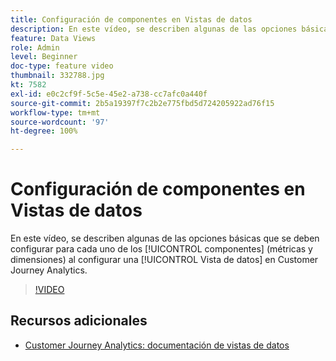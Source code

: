 ```yaml
---
title: Configuración de componentes en Vistas de datos
description: En este vídeo, se describen algunas de las opciones básicas de ajustes que se deben configurar para cada uno de los componentes (métricas y dimensiones) al configurar una vista de datos en Customer Journey Analytics.
feature: Data Views
role: Admin
level: Beginner
doc-type: feature video
thumbnail: 332788.jpg
kt: 7582
exl-id: e0c2cf9f-5c5e-45e2-a738-cc7afc0a440f
source-git-commit: 2b5a19397f7c2b2e775fbd5d724205922ad76f15
workflow-type: tm+mt
source-wordcount: '97'
ht-degree: 100%

---
```


# Configuración de componentes en Vistas de datos

En este vídeo, se describen algunas de las opciones básicas que se deben configurar para cada uno de los [!UICONTROL componentes] (métricas y dimensiones) al configurar una [!UICONTROL Vista de datos] en Customer Journey Analytics.

>[!VIDEO](https://video.tv.adobe.com/v/332788/?quality=12&learn=on)

## Recursos adicionales

* [Customer Journey Analytics: documentación de vistas de datos](https://experienceleague.adobe.com/docs/analytics-platform/using/cja-dataviews/create-dataview.html?lang=es)
